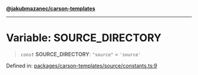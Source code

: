 [**@jakubmazanec/carson-templates**](../README.md)

---

# Variable: SOURCE_DIRECTORY

> `const` **SOURCE_DIRECTORY**: `"source"` = `'source'`

Defined in:
[packages/carson-templates/source/constants.ts:9](https://github.com/jakubmazanec/tools/blob/f779e75b9ef98389e12e52575295bd1ef364daca/packages/carson-templates/source/constants.ts#L9)
